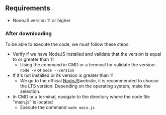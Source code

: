 ## Requirements 

* NodeJS version 11 or higher

### After downloading

To be able to execute the code, we must follow these steps:

* Verify if we have NodeJS installed and validate that the version is equal to or greater than 11
  * Using the command in CMD or a terminal for validate the version: `node -v` or `node --version`
* If it's not installed or its version is greater than 11
  * We go to the official [NodeJS](https://nodejs.org/en/download/)website, it is recommended to choose the LTS version. Depending on the operating system, make the selection.
* In CMD or a terminal, navigate to the directory where the code file "main.js" is located
  * Execute the command `node main.js`

